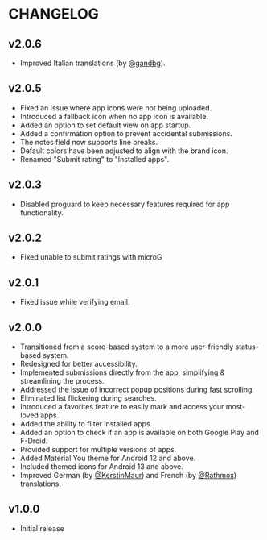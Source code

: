 # CHANGELOG


## v2.0.6
- Improved Italian translations (by [@gandbg](https://github.com/gandbg)).


## v2.0.5
- Fixed an issue where app icons were not being uploaded.
- Introduced a fallback icon when no app icon is available.
- Added an option to set default view on app startup.
- Added a confirmation option to prevent accidental submissions.
- The notes field now supports line breaks.
- Default colors have been adjusted to align with the brand icon.
- Renamed "Submit rating" to "Installed apps".


## v2.0.3
- Disabled proguard to keep necessary features required for app functionality.


## v2.0.2
- Fixed unable to submit ratings with microG


## v2.0.1
- Fixed issue while verifying email.


## v2.0.0
- Transitioned from a score-based system to a more user-friendly status-based system.
- Redesigned for better accessibility.
- Implemented submissions directly from the app, simplifying & streamlining the process.
- Addressed the issue of incorrect popup positions during fast scrolling.
- Eliminated list flickering during searches.
- Introduced a favorites feature to easily mark and access your most-loved apps.
- Added the ability to filter installed apps.
- Added an option to check if an app is available on both Google Play and F-Droid.
- Provided support for multiple versions of apps.
- Added Material You theme for Android 12 and above.
- Included themed icons for Android 13 and above.
- Improved German (by [@KerstinMaur](https://github.com/KerstinMaur)) and French (by [@Rathmox](https://github.com/Rathmox)) translations.


## v1.0.0
- Initial release